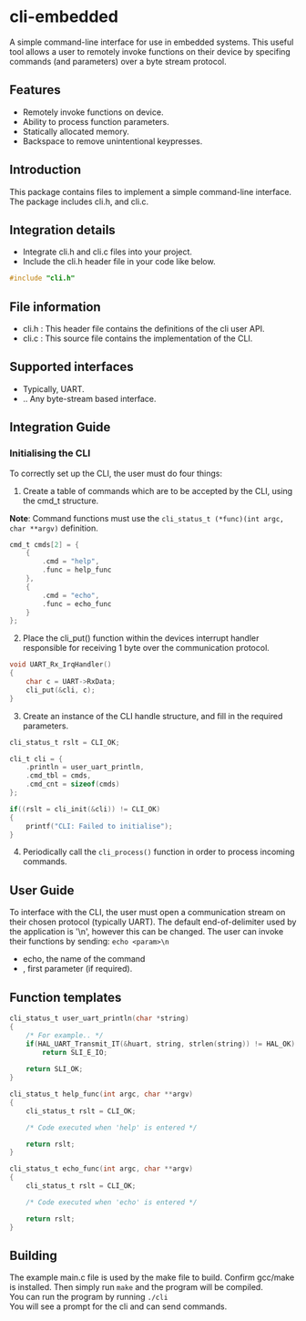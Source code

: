 # cli-embedded
A simple command-line interface for use in embedded systems.
This useful tool allows a user to remotely invoke functions on their device by specifing commands (and parameters) over a byte stream protocol.

## Features
* Remotely invoke functions on device.
* Ability to process function parameters.
* Statically allocated memory.
* Backspace to remove unintentional keypresses.

## Introduction
This package contains files to implement a simple command-line interface.
The package includes cli.h, and cli.c.

## Integration details
* Integrate cli.h and cli.c files into your project.
* Include the cli.h header file in your code like below.

```c
#include "cli.h"
```

## File information
* cli.h : This header file contains the definitions of the cli user API.
* cli.c : This source file contains the implementation of the CLI.

## Supported interfaces
* Typically, UART.
* .. Any byte-stream based interface.
  
## Integration Guide
### Initialising the CLI
To correctly set up the CLI, the user must do four things:

1. Create a table of commands which are to be accepted by the CLI, using the cmd_t structure.

**Note**: Command functions must use the ```cli_status_t (*func)(int argc, char **argv)``` definition.
```c
cmd_t cmds[2] = {
    {
        .cmd = "help",
        .func = help_func
    },
    {
        .cmd = "echo",
        .func = echo_func
    }
};
```

2. Place the cli_put() function within the devices interrupt handler responsible for receiving 1 byte over the communication protocol.
 ```c
 void UART_Rx_IrqHandler()
 {
     char c = UART->RxData;
     cli_put(&cli, c);
 }
 ``` 

3. Create an instance of the CLI handle structure, and fill in the required parameters.
```c
cli_status_t rslt = CLI_OK;

cli_t cli = {
    .println = user_uart_println,
    .cmd_tbl = cmds,
    .cmd_cnt = sizeof(cmds)
};

if((rslt = cli_init(&cli)) != CLI_OK)
{
    printf("CLI: Failed to initialise");
}
```

4. Periodically call the ```cli_process()``` function in order to process incoming commands.

## User Guide
To interface with the CLI, the user must open a communication stream on their chosen protocol (typically UART).
The default end-of-delimiter used by the application is '\n', however this can be changed.
The user can invoke their functions by sending:
```echo <param>\n```
* echo, the name of the command
* <param>, first parameter (if required).

## Function templates
```c
cli_status_t user_uart_println(char *string)
{
    /* For example.. */
    if(HAL_UART_Transmit_IT(&huart, string, strlen(string)) != HAL_OK)
        return SLI_E_IO;
    
    return SLI_OK;
}

cli_status_t help_func(int argc, char **argv)
{
    cli_status_t rslt = CLI_OK;

    /* Code executed when 'help' is entered */

    return rslt;
}

cli_status_t echo_func(int argc, char **argv)
{
    cli_status_t rslt = CLI_OK;

    /* Code executed when 'echo' is entered */

    return rslt;
}
```

## Building
The example main.c file is used by the make file to build. Confirm gcc/make is installed. Then simply run `make` and the program will be compiled.  
You can run the program by running `./cli`   
You will see a prompt for the cli and can send commands. 